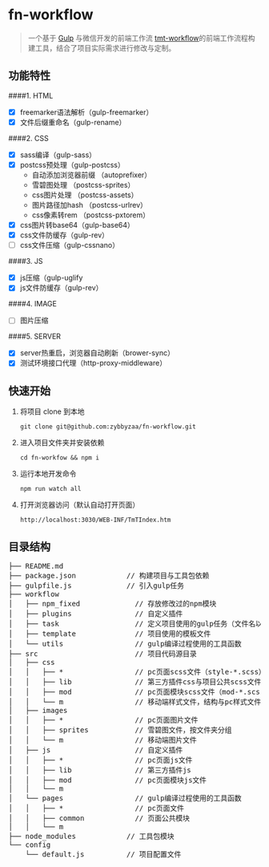 # fn-workflow

> 一个基于 [Gulp](https://github.com/gulpjs/gulp/tree/master) 与微信开发的前端工作流 [tmt-workflow](https://github.com/weixin/tmt-workflow)的前端工作流程构建工具，结合了项目实际需求进行修改与定制。

## 功能特性

####1. HTML
- [x] freemarker语法解析（gulp-freemarker）
- [x] 文件后缀重命名（gulp-rename）

####2. CSS
- [x] sass编译（gulp-sass）
- [x] postcss预处理（gulp-postcss）
    * 自动添加浏览器前缀 （autoprefixer）
    * 雪碧图处理 （postcss-sprites）
    * css图片处理 （postcss-assets）
    * 图片路径加hash （postcss-urlrev）
    * css像素转rem （postcss-pxtorem）
- [x] css图片转base64（gulp-base64）
- [x] css文件防缓存（gulp-rev）
- [ ] css文件压缩（gulp-cssnano）

####3. JS
- [x] js压缩（gulp-uglify
- [x] js文件防缓存（gulp-rev）

####4. IMAGE
- [ ] 图片压缩

####5. SERVER
- [x] server热重启，浏览器自动刷新（brower-sync）
- [x] 测试环境接口代理（http-proxy-middleware）

## 快速开始
 1. 将项目 clone 到本地
    ```
    git clone git@github.com:zybbyzaa/fn-workflow.git
    ```

 2. 进入项目文件夹并安装依赖
    ```
    cd fn-workfow && npm i
    ```

 3. 运行本地开发命令
    ```
    npm run watch all
    ```

 4. 打开浏览器访问（默认自动打开页面）
    ```
    http://localhost:3030/WEB-INF/TmTIndex.htm
    ```

## 目录结构

<pre>
├── README.md
├── package.json            // 构建项目与工具包依赖
├── gulpfile.js             // 引入gulp任务
├── workflow
│   ├── npm_fixed             // 存放修改过的npm模块
│   ├── plugins               // 自定义插件
│   ├── task                  // 定义项目使用的gulp任务（文件名以Task开头）
│   ├── template              // 项目使用的模板文件
│   └── utils                 // gulp编译过程使用的工具函数
├── src                       // 项目代码源目录
│   ├── css
│   │   ├── *                 // pc页面scss文件（style-*.scss）
│   │   ├── lib               // 第三方插件css与项目公共scss文件
│   │   ├── mod               // pc页面模块scss文件（mod-*.scss）
│   │   └── m                 // 移动端样式文件，结构与pc样式文件相同
│   ├── images
│   │   ├── *                 // pc页面图片文件
│   │   ├── sprites           // 雪碧图文件，按文件夹分组
│   │   └── m                 // 移动端图片文件
│   ├── js                    // 自定义插件
│   │   ├── *                 // pc页面js文件
│   │   ├── lib               // 第三方插件js
│   │   ├── mod               // pc页面模块js文件
│   │   └── m
│   └── pages                 // gulp编译过程使用的工具函数
│   │   ├── *                 // pc页面文件
│   │   ├── common            // 页面公共模块
│   │   └── m
├── node_modules            // 工具包模块
└── config
    └── default.js          // 项目配置文件
</pre>
